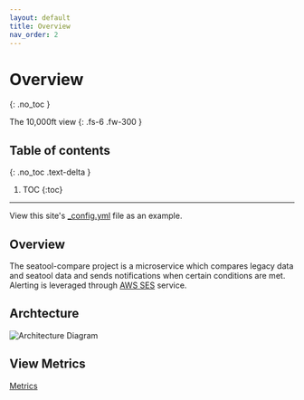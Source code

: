 ```yaml
---
layout: default
title: Overview
nav_order: 2
---
```


# Overview
{: .no_toc }

The 10,000ft view
{: .fs-6 .fw-300 }

## Table of contents
{: .no_toc .text-delta }

1. TOC
{:toc}

---

View this site's [\_config.yml](https://github.com/cmsgov/seatool-compare/tree/main/_config.yml) file as an example.

## Overview

The seatool-compare project is a microservice which compares legacy data and seatool data and sends notifications when certain conditions are met. Alerting is leveraged through [AWS SES](https://aws.amazon.com/ses/) service.

## Archtecture

![Architecture Diagram](../../../assets/architecture.svg)

## View Metrics

[Metrics](https://cmsgov.github.io/seatool-compare/dora/)
